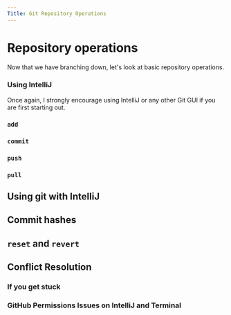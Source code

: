 ```yaml
---
Title: Git Repository Operations
---
```


# Repository operations

Now that we have branching down, let's look at basic repository operations.

### Using IntelliJ

Once again, I strongly encourage using IntelliJ or any other Git GUI
if you are first starting out.

### ```add```

### ```commit```

### ```push```

### ```pull```

## Using git with IntelliJ

## Commit hashes

## ```reset``` and ```revert```

## Conflict Resolution


### If you get stuck


### GitHub Permissions Issues on IntelliJ and Terminal